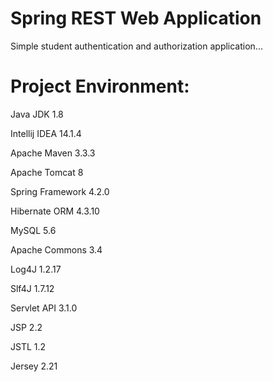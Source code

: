 # Spring REST Web Application

Simple student authentication and authorization application...

# Project Environment:

Java JDK 1.8

Intellij IDEA 14.1.4

Apache Maven 3.3.3

Apache Tomcat 8

Spring Framework 4.2.0

Hibernate ORM 4.3.10

MySQL 5.6

Apache Commons 3.4

Log4J 1.2.17

Slf4J 1.7.12

Servlet API 3.1.0

JSP 2.2

JSTL 1.2

Jersey 2.21

